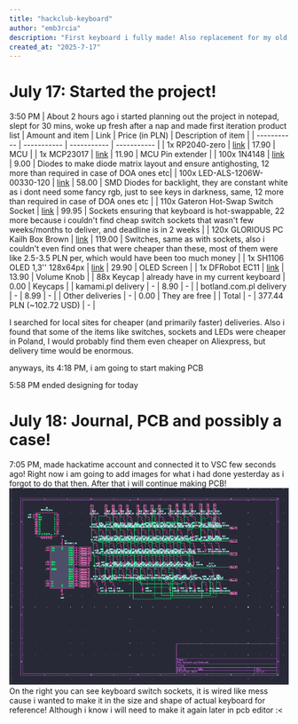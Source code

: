 ```yaml
---
title: "hackclub-keyboard"
author: "emb3rcia"
description: "First keyboard i fully made! Also replacement for my old keyboard bought for ~7.5$ with dying spacebar"
created_at: "2025-7-17"
---
```


# July 17: Started the project!
3:50 PM | About 2 hours ago i started planning out the project in notepad, slept for 30 mins, woke up fresh after a nap and made first iteration product list
| Amount and item | Link | Price (in PLN) | Description of item |
| ----------- | ----------- | ----------- | ----------- |
| 1x RP2040-zero | [link](https://botland.com.pl/plytki-z-mikrokontrolerem-rp2040/20536-rp2040-zero-plytka-z-mikrokontrolerem-rp2040-wersja-mini-waveshare-20187-5904422381561.html) | 17.90 | MCU |
| 1x MCP23017 | [link](https://botland.com.pl/ekspandery-wyprowadzen/2556-mcp23017-ekspander-wyprowadzen-i2c-16-kanalowy-5904422373399.html) | 11.90 | MCU Pin extender |
| 100x 1N4148 | [link](https://botland.com.pl/diody-prostownicze/4927-dioda-prostownicza-1n4148-100v-015a-10szt-5903351244442.html) | 9.00 | Diodes to make diode matrix layout and ensure antighosting, 12 more than required in case of DOA ones etc|
| 100x LED-ALS-1206W-00330-120 | [link](https://kamami.pl/diody-led-smd/59133-dioda-led-biala-1206-kat-120o-swiatlosc-1500-mcd-20ma-32v-rohs-5906623491957.html) | 58.00 | SMD Diodes for backlight, they are constant white as i dont need some fancy rgb, just to see keys in darkness, same, 12 more than required in case of DOA ones etc |
| 110x Gateron Hot-Swap Switch Socket | [link](https://allegro.pl/oferta/gniazda-gateron-hot-swap-switch-socket-110-szt-13664414479?bi_s=ads&bi_m=showitem%3Adesktop%3Atop%3Aactive&bi_c=MjA3ZDkwMWQtM2U0Zi00NWIxLTgwZTYtODgxNGNlODQ1MTAxAA&bi_t=ape&emission_unit_id=c762ae35-7e58-4859-bbe5-7aaf79941617) | 99.95 | Sockets ensuring that keyboard is hot-swappable, 22 more because i couldn't find cheap switch sockets that wasn't few weeks/months to deliver, and deadline is in 2 weeks |
| 120x GLORIOUS PC Kailh Box Brown | [link](https://www.mediaexpert.pl/komputery-i-tablety/klawiatury-komputerowe/przelaczniki-do-klawiatur/przelaczniki-glorious-pc-kailh-box-brown-120-szt?gQT=2) | 119.00 | Switches, same as with sockets, also i couldn't even find ones that were cheaper than these, most of them were like 2.5-3.5 PLN per, which would have been too much money |
| 1x SH1106 OLED 1,3'' 128x64px | [link](https://botland.com.pl/wyswietlacze-oled/8246-wyswietlacz-oled-niebieski-graficzny-13-128x64px-i2c-v2-niebieskie-znaki-5904422311339.html) | 29.90 | OLED Screen |
| 1x DFRobot EC11 | [link](https://botland.com.pl/enkodery/9533-czujnik-obrotu-impulsator-enkoder-obrotowy-dfrobot-ec11-6959420912414.html) | 13.90 | Volume Knob |
| 88x Keycap | already have in my current keyboard | 0.00 | Keycaps |
| kamami.pl delivery | - | 8.90 | - |
| botland.com.pl delivery | - | 8.99 | - |
| Other deliveries | - | 0.00 | They are free |
| Total | - | 377.44 PLN (~102.72 USD) | - |

I searched for local sites for cheaper (and primarily faster) deliveries. Also i found that some of the items like switches, sockets and LEDs were cheaper in Poland, I would probably find them even cheaper on Aliexpress, but delivery time would be enormous.

anyways, its 4:18 PM, i am going to start making PCB

5:58 PM ended designing for today


# July 18: Journal, PCB and possibly a case!
7:05 PM, made hackatime account and connected it to VSC few seconds ago! Right now i am going to add images for what i had done yesterday as i forgot to do that then. After that i will continue making PCB!
![Oh no! The image didn't load :<. It was an image of schematic at the time of writing it. Please send an message to me on slack about it, i will fix is ASAP!](assets/schematic-july18.png)
On the right you can see keyboard switch sockets, it is wired like mess cause i wanted to make it in the size and shape of actual keyboard for reference! Although i know i will need to make it again later in pcb editor :<